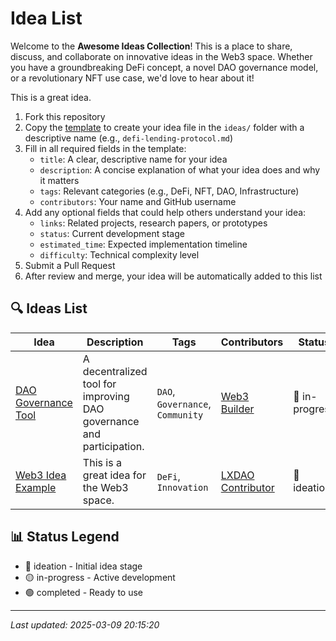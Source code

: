 # Idea List

Welcome to the **Awesome Ideas Collection**! This is a place to share, discuss, and collaborate on innovative ideas in the Web3 space. Whether you have a groundbreaking DeFi concept, a novel DAO governance model, or a revolutionary NFT use case, we'd love to hear about it!

This is a great idea.

1. Fork this repository
2. Copy the [template](template.md) to create your idea file in the `ideas/` folder with a descriptive name (e.g., `defi-lending-protocol.md`)
3. Fill in all required fields in the template:
   - `title`: A clear, descriptive name for your idea
   - `description`: A concise explanation of what your idea does and why it matters
   - `tags`: Relevant categories (e.g., DeFi, NFT, DAO, Infrastructure)
   - `contributors`: Your name and GitHub username
4. Add any optional fields that could help others understand your idea:
   - `links`: Related projects, research papers, or prototypes
   - `status`: Current development stage
   - `estimated_time`: Expected implementation timeline
   - `difficulty`: Technical complexity level
5. Submit a Pull Request
6. After review and merge, your idea will be automatically added to this list

## 🔍 Ideas List

| Idea | Description | Tags | Contributors | Status |
| ---- | ----------- | ---- | ------------ | ------ |
| [DAO Governance Tool](ideas/idea1.md) | A decentralized tool for improving DAO governance and participation. | `DAO`, `Governance`, `Community` | [Web3 Builder](https://github.com/web3-builder) | 🔵 in-progress |
| [Web3 Idea Example](ideas/idea.md) | This is a great idea for the Web3 space. | `DeFi`, `Innovation` | [LXDAO Contributor](https://github.com/lxdao-contributor) | 🔵 ideation |

## 📊 Status Legend

- 🔵 ideation - Initial idea stage
- 🟡 in-progress - Active development
- 🟢 completed - Ready to use

---

*Last updated: 2025-03-09 20:15:20*
